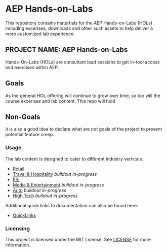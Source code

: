 # AEP Hands-on-Labs

This repository contains matertials for the AEP Hands-on-Labs (HOLs) including excerises, downloads
and other such assets to help deliver a more customized lab experience. 

## PROJECT NAME: AEP Hands-on-Labs

Hands-On-Labs (HOLs) are consultant lead sessions to get in-tool access and exercises within AEP.

## Goals

As the general HOL offering will continue to grow over time, so too will the course
excerises and lab content.  This repo will hold

## Non-Goals

It is also a good idea to declare what are _not_ goals of the project to prevent
potential feature creep.

### Usage

The lab content is designed to cater to different industry verticals:

 - [Retail](https://github.com/adobe/AEP-Hands-on-Labs/tree/master/labs/retail/)
 - [Travel & Hospitality](https://github.com/adobe/AEP-Hands-on-Labs/tree/master/labs/travel/) *buildout in-progress*
 - [FSI](https://github.com/adobe/AEP-Hands-on-Labs/tree/master/labs/fsi/)
 - [Media & Entertainment](https://github.com/adobe/AEP-Hands-on-Labs/tree/master/labs/media/) *buildout in-progress*
 - [Auto](https://github.com/adobe/AEP-Hands-on-Labs/tree/master/labs/auto/) *buildout in-progress*
 - [High Tech](https://github.com/adobe/AEP-Hands-on-Labs/tree/master/labs/tech/) *buildout in-progress*

Additional quick links to documentation can also be found here:

 - [QuickLinks](https://github.com/adobe/AEP-Hands-on-Labs/tree/master/labs/quicklinks/README.md)

### Licensing

This project is licensed under the MIT License. See [LICENSE](LICENSE) for more information.
